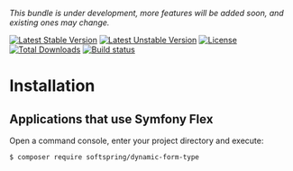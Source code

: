 
*This bundle is under development, more features will be added soon, and existing ones may change.*

[![Latest Stable Version](https://poser.pugx.org/softspring/dynamic-form-type/v/stable.svg)](https://packagist.org/packages/softspring/dynamic-form-type)
[![Latest Unstable Version](https://poser.pugx.org/softspring/dynamic-form-type/v/unstable.svg)](https://packagist.org/packages/softspring/dynamic-form-type)
[![License](https://poser.pugx.org/softspring/dynamic-form-type/license.svg)](https://packagist.org/packages/softspring/dynamic-form-type)
[![Total Downloads](https://poser.pugx.org/softspring/dynamic-form-type/downloads)](https://packagist.org/packages/softspring/dynamic-form-type)
[![Build status](https://github.com/softspring/dynamic-form-type/actions/workflows/php.yml/badge.svg?branch=5.0)](https://github.com/softspring/dynamic-form-type/actions/workflows/php.yml)

# Installation

## Applications that use Symfony Flex

Open a command console, enter your project directory and execute:

```console
$ composer require softspring/dynamic-form-type
```


